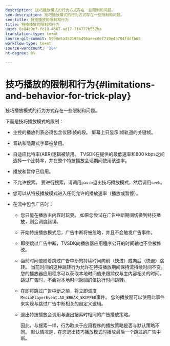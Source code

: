 ```yaml
---
description: 技巧播放模式的行为方式存在一些限制和问题。
seo-description: 技巧播放模式的行为方式存在一些限制和问题。
seo-title: 特技播放的限制和行为
title: 特技播放的限制和行为
uuid: 0e84c9ef-fc18-4667-ad17-7f4777b552ba
translation-type: tm+mt
source-git-commit: 5908e5a3521966496aeec0ef730e4a704fddfb68
workflow-type: tm+mt
source-wordcount: '384'
ht-degree: 0%

---
```



# 技巧播放的限制和行为{#limitations-and-behavior-for-trick-play}

技巧播放模式的行为方式存在一些限制和问题。

<!--<a id="section_8B88E281A0FA4661B4C2C70A0ABED57C"></a>-->

下面是技巧播放模式的限制：

* 主控的播放列表必须包含仅限I帧的段。 屏幕上只显示I帧轨道的关键帧。
* 音轨和隐藏式字幕被禁用。
* 自适应比特率(ABR)逻辑被禁用。 TVSDK在提供的最低速率和800 kbps之间选择一个比特率，并在整个特技播放会话期间使用该速率。
* 播放和暂停已启用。
* 不允许搜索。 要进行搜索，请调用`pause`退出技巧播放模式，然后调用`seek`。

* 您可以从特技播放模式进入任何允许的播放速率（播放或暂停）。
* 在流中包含广告时：

   * 您只能在播放主内容时玩耍。 如果您尝试在广告中断期间切换到特技播放，则会调度错误。
   * 开始特技播放模式后，广告中断将被忽略，并且不会触发广告事件。
   * 即使跳过广告中断，TVSDK向播放器应用程序公开的时间轴也不会被修改。
   * 当前时间值随着跳过广告中断的持续时间向前（快进）或向后（快退）跳转。 当前时间的这种跳转行为允许在特技播放期间保持流持续时间不变。 您的播放器应用程序可以获取本地时间值来跟踪仅与主内容相关的时间。 跳过广告时，不会对本地时间返回的值执行时间跳转。
   * 在即将跳过广告中断之前，将立即调度`MediaPlayerEvent.AD_BREAK_SKIPPED`事件。 您的播放器可以使用此事件来实现与跳过广告中断相关的自定义逻辑。
   * 退出特技播放会调用与退出搜索时相同的广告播放策略。

      因此，与搜索一样，行为取决于应用程序的播放策略是否与默认策略不同。 默认情况是，在您退出技巧播放模式时播放最后一个跳过的广告中断。

